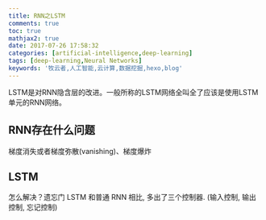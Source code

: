```yaml
---
title: RNN之LSTM
comments: true
toc: true
mathjax2: true
date: 2017-07-26 17:58:32
categories: [artificial-intelligence,deep-learning]
tags: [deep-learning,Neural Networks]
keywords: '牧云者,人工智能,云计算,数据挖掘,hexo,blog'
---
```

LSTM是对RNN隐含层的改进。一般所称的LSTM网络全叫全了应该是使用LSTM单元的RNN网络。
 <!--more-->
## RNN存在什么问题
梯度消失或者梯度弥散(vanishing)、梯度爆炸

## LSTM
怎么解决？遗忘门
 LSTM 和普通 RNN 相比, 多出了三个控制器. (输入控制, 输出控制, 忘记控制)
